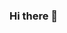 ### Hi there 👋

<!--
**Mario-RC/Mario-RC** is a ✨ _special_ ✨ repository because its `README.md` (this file) appears on your GitHub profile.

Here are some ideas to get you started:

- 🔭 I’m currently researching on NLP and Dialogue Systems
- 🌱 I’m currently learning ...
- 👯 I’m looking to collaborate on generative models
- 🤔 I’m looking for help with ...
- 💬 Ask me about ...
- 📫 How to reach me: https://mario-rc.github.io/
- 😄 Pronouns: ...
- ⚡ Fun fact: ...
-->
